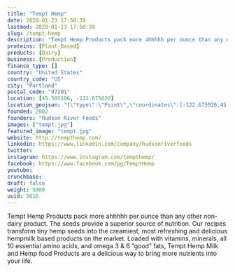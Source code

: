 ```yaml
---
title: "Tempt Hemp"
date: 2020-01-23 17:50:39
lastmod: 2020-01-23 17:50:39
slug: /tempt-hemp
description: "Tempt Hemp Products pack more ahhhhh per ounce than any other non-dairy product. The seeds provide a superior source of nutrition. Our recipes transform tiny hemp seeds into the creamiest, most refreshing and delicious hempmilk based products on the market. Loaded with vitamins, minerals, all 10 essential amino acids, and omega 3 & 6 “good” fats, Tempt Hemp Milk and Hemp food Products are a delicious way to bring more nutrients into your life."
proteins: [Plant-Based]
products: [Dairy]
business: [Production]
finance_type: []
country: "United States"
country_code: "US"
city: "Portland"
postal_code: "97201"
location: [45.505106, -122.675026]
location_geojson: "{\"type\":\"Point\",\"coordinates\":[-122.675026,45.505106]}"
founded: 2002
founders: "Hudson River Foods"
images: ["tempt.jpg"]
featured_image: "tempt.jpg"
website: http://tempthemp.com/
linkedin: https://www.linkedin.com/company/hudsonriverfoods
twitter: 
instagram: https://www.instagram.com/tempthemp/
facebook: https://www.facebook.com/pg/TemptHemp
youtube: 
crunchbase: 
draft: false
weight: 5000
uuid: 5616
---
```

Tempt Hemp Products pack more ahhhhh per ounce than any other non-dairy product. The seeds provide a superior source of nutrition. Our recipes transform tiny hemp seeds into the creamiest, most refreshing and delicious hempmilk based products on the market. Loaded with vitamins, minerals, all 10 essential amino acids, and omega 3 & 6 “good” fats, Tempt Hemp Milk and Hemp food Products are a delicious way to bring more nutrients into your life.
